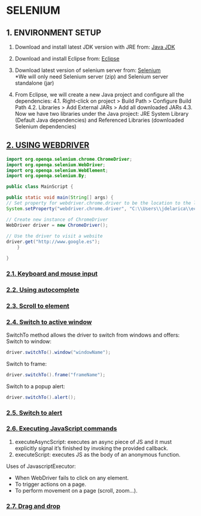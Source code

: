 # SELENIUM

## 1. ENVIRONMENT SETUP
1. Download and install latest JDK version with JRE from:
[Java JDK](http://www.oracle.com/technetwork/java/javase/downloads.index.html) <br>

2. Download and install Eclipse from:
[Eclipse](https://www.eclipse.org/downloads/) <br>
3. Download latest version of selenium server from:
[Selenium](https://selenium-release.storage.googleapis.com/index.html) <br>
*We will only need Selenium server (zip) and Selenium server standalone (jar)

4. From Eclipse, we will create a new Java project and configure all the dependencies:
4.1. Right-click on project > Build Path > Configure Build Path
4.2. Libraries > Add External JARs > Add all downloaded JARs
4.3. Now we have two libraries under the Java project: JRE System Library (Default Java dependencies) and Referenced Libraries (downloaded Selenium dependencies)

## [2. USING WEBDRIVER](https://github.com/jdelarica/selenium-tutorial/tree/master/src/com/tutorial/selenium/learning/webdriver)

```java
import org.openqa.selenium.chrome.ChromeDriver;
import org.openqa.selenium.WebDriver;
import org.openqa.selenium.WebElement;
import org.openqa.selenium.By;

public class MainScript {

public static void main(String[] args) {
// Set property for webdriver.chrome.driver to be the location to the local download of chromedriver
System.setProperty("webdriver.chrome.driver", "C:\\Users\\jdelarica\\eclipse-workspace\\Selenium Drivers\\chromedriver.exe");

// Create new instance of ChromeDriver
WebDriver driver = new ChromeDriver();
		
// Use the driver to visit a website
driver.get("http://www.google.es");
	}

}
```

### [2.1. Keyboard and mouse input](https://github.com/jdelarica/selenium-tutorial/blob/master/src/com/tutorial/selenium/learning/webdriver/KeyboardAndMouseInput.java)
### [2.2. Using autocomplete](https://github.com/jdelarica/selenium-tutorial/blob/master/src/com/tutorial/selenium/learning/webdriver/Autocomplete.java)
### [2.3. Scroll to element](https://github.com/jdelarica/selenium-tutorial/blob/master/src/com/tutorial/selenium/learning/webdriver/Scroll.java)
### [2.4. Switch to active window](https://github.com/jdelarica/selenium-tutorial/blob/master/src/com/tutorial/selenium/learning/webdriver/SwitchToActiveWindow.java)
SwitchTo method allows the driver to switch from windows and offers:
Switch to window:
```java
driver.switchTo().window("windowName");
```
Switch to frame:
```java
driver.switchTo().frame("frameName");
```
Switch to a popup alert:
```java
driver.switchTo().alert();
```
### [2.5. Switch to alert](https://github.com/jdelarica/selenium-tutorial/blob/master/src/com/tutorial/selenium/learning/webdriver/SwitchToAlert.java)
### [2.6. Executing JavaScript commands](https://github.com/jdelarica/selenium-tutorial/blob/master/src/com/tutorial/selenium/learning/webdriver/ExecuteJavaScript.java)
1.	executeAsyncScript: executes an async piece of JS and it must explicitly signal it’s finished by invoking the provided callback.<br>
2.	executeScript: executes JS as the body of an anonymous function.<br>

Uses of JavascriptExecutor:<br>
*	When WebDriver fails to click on any element.<br>
*	To trigger actions on a page. <br>
*	To perform movement on a page (scroll, zoom…).<br>

### [2.7. Drag and drop](https://github.com/jdelarica/selenium-tutorial/blob/master/src/com/tutorial/selenium/learning/webdriver/DragAndDrop.java)



